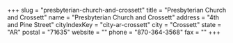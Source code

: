 +++
slug = "presbyterian-church-and-crossett"
title = "Presbyterian Church and Crossett"
name = "Presbyterian Church and Crossett"
address = "4th and Pine Street"
cityIndexKey = "city-ar-crossett"
city = "Crossett"
state = "AR"
postal = "71635"
website = ""
phone = "870-364-3568"
fax = ""
+++
